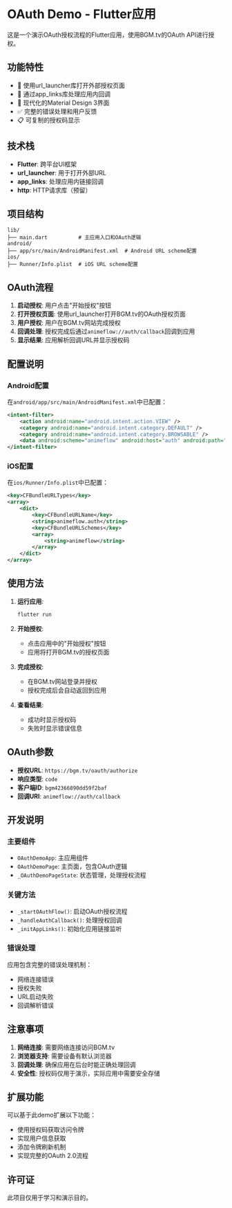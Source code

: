 # OAuth Demo - Flutter应用

这是一个演示OAuth授权流程的Flutter应用，使用BGM.tv的OAuth API进行授权。

## 功能特性

- 🔐 使用url_launcher库打开外部授权页面
- 📱 通过app_links库处理应用内回调
- 🎨 现代化的Material Design 3界面
- ✅ 完整的错误处理和用户反馈
- 📋 可复制的授权码显示

## 技术栈

- **Flutter**: 跨平台UI框架
- **url_launcher**: 用于打开外部URL
- **app_links**: 处理应用内链接回调
- **http**: HTTP请求库（预留）

## 项目结构

```
lib/
├── main.dart          # 主应用入口和OAuth逻辑
android/
├── app/src/main/AndroidManifest.xml  # Android URL scheme配置
ios/
├── Runner/Info.plist  # iOS URL scheme配置
```

## OAuth流程

1. **启动授权**: 用户点击"开始授权"按钮
2. **打开授权页面**: 使用url_launcher打开BGM.tv的OAuth授权页面
3. **用户授权**: 用户在BGM.tv网站完成授权
4. **回调处理**: 授权完成后通过`animeflow://auth/callback`回调到应用
5. **显示结果**: 应用解析回调URL并显示授权码

## 配置说明

### Android配置
在`android/app/src/main/AndroidManifest.xml`中已配置：
```xml
<intent-filter>
    <action android:name="android.intent.action.VIEW" />
    <category android:name="android.intent.category.DEFAULT" />
    <category android:name="android.intent.category.BROWSABLE" />
    <data android:scheme="animeflow" android:host="auth" android:path="/callback" />
</intent-filter>
```

### iOS配置
在`ios/Runner/Info.plist`中已配置：
```xml
<key>CFBundleURLTypes</key>
<array>
    <dict>
        <key>CFBundleURLName</key>
        <string>animeflow.auth</string>
        <key>CFBundleURLSchemes</key>
        <array>
            <string>animeflow</string>
        </array>
    </dict>
</array>
```

## 使用方法

1. **运行应用**:
   ```bash
   flutter run
   ```

2. **开始授权**:
   - 点击应用中的"开始授权"按钮
   - 应用将打开BGM.tv的授权页面

3. **完成授权**:
   - 在BGM.tv网站登录并授权
   - 授权完成后会自动返回到应用

4. **查看结果**:
   - 成功时显示授权码
   - 失败时显示错误信息

## OAuth参数

- **授权URL**: `https://bgm.tv/oauth/authorize`
- **响应类型**: `code`
- **客户端ID**: `bgm42366890dd59f2baf`
- **回调URI**: `animeflow://auth/callback`

## 开发说明

### 主要组件

- `OAuthDemoApp`: 主应用组件
- `OAuthDemoPage`: 主页面，包含OAuth逻辑
- `_OAuthDemoPageState`: 状态管理，处理授权流程

### 关键方法

- `_startOAuthFlow()`: 启动OAuth授权流程
- `_handleAuthCallback()`: 处理授权回调
- `_initAppLinks()`: 初始化应用链接监听

### 错误处理

应用包含完整的错误处理机制：
- 网络连接错误
- 授权失败
- URL启动失败
- 回调解析错误

## 注意事项

1. **网络连接**: 需要网络连接访问BGM.tv
2. **浏览器支持**: 需要设备有默认浏览器
3. **回调处理**: 确保应用在后台时能正确处理回调
4. **安全性**: 授权码仅用于演示，实际应用中需要安全存储

## 扩展功能

可以基于此demo扩展以下功能：
- 使用授权码获取访问令牌
- 实现用户信息获取
- 添加令牌刷新机制
- 实现完整的OAuth 2.0流程

## 许可证

此项目仅用于学习和演示目的。
